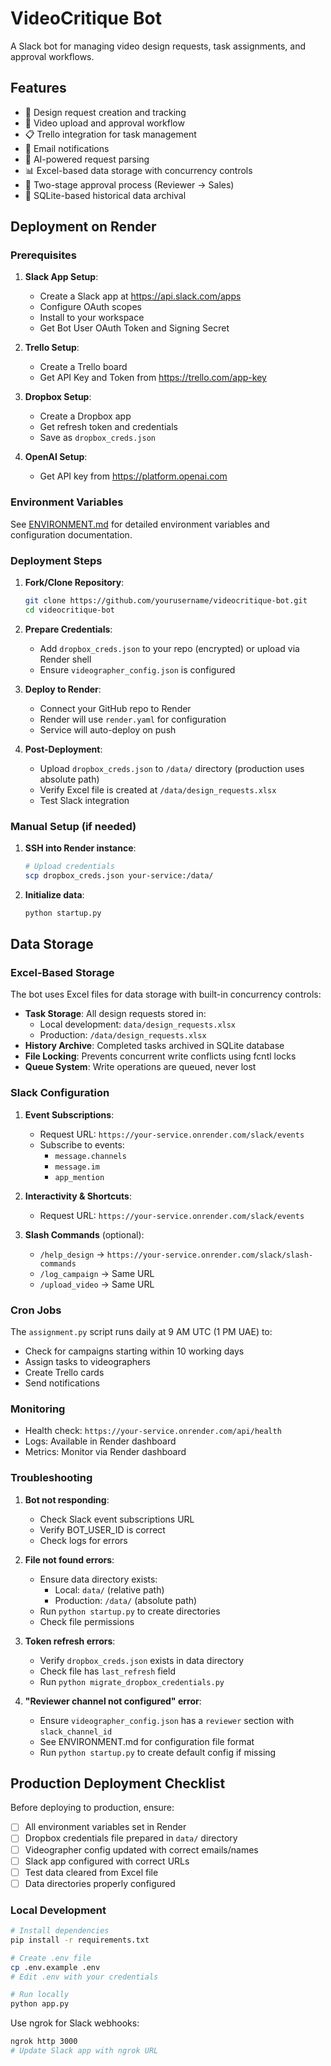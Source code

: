 # VideoCritique Bot

A Slack bot for managing video design requests, task assignments, and approval workflows.

## Features

- 📝 Design request creation and tracking
- 🎥 Video upload and approval workflow
- 📋 Trello integration for task management
- 📧 Email notifications
- 🤖 AI-powered request parsing
- 📊 Excel-based data storage with concurrency controls
- 🔄 Two-stage approval process (Reviewer → Sales)
- 💾 SQLite-based historical data archival

## Deployment on Render

### Prerequisites

1. **Slack App Setup**:
   - Create a Slack app at https://api.slack.com/apps
   - Configure OAuth scopes
   - Install to your workspace
   - Get Bot User OAuth Token and Signing Secret

2. **Trello Setup**:
   - Create a Trello board
   - Get API Key and Token from https://trello.com/app-key

3. **Dropbox Setup**:
   - Create a Dropbox app
   - Get refresh token and credentials
   - Save as `dropbox_creds.json`

4. **OpenAI Setup**:
   - Get API key from https://platform.openai.com


### Environment Variables

See [ENVIRONMENT.md](ENVIRONMENT.md) for detailed environment variables and configuration documentation.

### Deployment Steps

1. **Fork/Clone Repository**:
   ```bash
   git clone https://github.com/yourusername/videocritique-bot.git
   cd videocritique-bot
   ```

2. **Prepare Credentials**:
   - Add `dropbox_creds.json` to your repo (encrypted) or upload via Render shell
   - Ensure `videographer_config.json` is configured

3. **Deploy to Render**:
   - Connect your GitHub repo to Render
   - Render will use `render.yaml` for configuration
   - Service will auto-deploy on push

4. **Post-Deployment**:
   - Upload `dropbox_creds.json` to `/data/` directory (production uses absolute path)
   - Verify Excel file is created at `/data/design_requests.xlsx`
   - Test Slack integration

### Manual Setup (if needed)

1. **SSH into Render instance**:
   ```bash
   # Upload credentials
   scp dropbox_creds.json your-service:/data/
   ```

2. **Initialize data**:
   ```bash
   python startup.py
   ```

## Data Storage

### Excel-Based Storage

The bot uses Excel files for data storage with built-in concurrency controls:

- **Task Storage**: All design requests stored in:
  - Local development: `data/design_requests.xlsx`
  - Production: `/data/design_requests.xlsx`
- **History Archive**: Completed tasks archived in SQLite database
- **File Locking**: Prevents concurrent write conflicts using fcntl locks
- **Queue System**: Write operations are queued, never lost

### Slack Configuration

1. **Event Subscriptions**:
   - Request URL: `https://your-service.onrender.com/slack/events`
   - Subscribe to events:
     - `message.channels`
     - `message.im`
     - `app_mention`

2. **Interactivity & Shortcuts**:
   - Request URL: `https://your-service.onrender.com/slack/events`

3. **Slash Commands** (optional):
   - `/help_design` → `https://your-service.onrender.com/slack/slash-commands`
   - `/log_campaign` → Same URL
   - `/upload_video` → Same URL

### Cron Jobs

The `assignment.py` script runs daily at 9 AM UTC (1 PM UAE) to:
- Check for campaigns starting within 10 working days
- Assign tasks to videographers
- Create Trello cards
- Send notifications

### Monitoring

- Health check: `https://your-service.onrender.com/api/health`
- Logs: Available in Render dashboard
- Metrics: Monitor via Render dashboard

### Troubleshooting

1. **Bot not responding**:
   - Check Slack event subscriptions URL
   - Verify BOT_USER_ID is correct
   - Check logs for errors

2. **File not found errors**:
   - Ensure data directory exists:
     - Local: `data/` (relative path)
     - Production: `/data/` (absolute path)
   - Run `python startup.py` to create directories
   - Check file permissions

3. **Token refresh errors**:
   - Verify `dropbox_creds.json` exists in data directory
   - Check file has `last_refresh` field
   - Run `python migrate_dropbox_credentials.py`

4. **"Reviewer channel not configured" error**:
   - Ensure `videographer_config.json` has a `reviewer` section with `slack_channel_id`
   - See ENVIRONMENT.md for configuration file format
   - Run `python startup.py` to create default config if missing

## Production Deployment Checklist

Before deploying to production, ensure:

- [ ] All environment variables set in Render
- [ ] Dropbox credentials file prepared in `data/` directory
- [ ] Videographer config updated with correct emails/names
- [ ] Slack app configured with correct URLs
- [ ] Test data cleared from Excel file
- [ ] Data directories properly configured

### Local Development

```bash
# Install dependencies
pip install -r requirements.txt

# Create .env file
cp .env.example .env
# Edit .env with your credentials

# Run locally
python app.py
```

Use ngrok for Slack webhooks:
```bash
ngrok http 3000
# Update Slack app with ngrok URL
```
